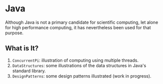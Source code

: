 # Java
Although Java is not a primary candidate for scientific computing, let
alone for high performance computing, it has nevertheless been used
for that purpose.

## What is It?
1. `ConcurrentPi`: illustration of computing using multiple threads.
1. `DataStructures`: some illustrations of the data structures in Java's
    standard library.
1. `DesignPatterns`: some design patterns illustrated (work in progress).